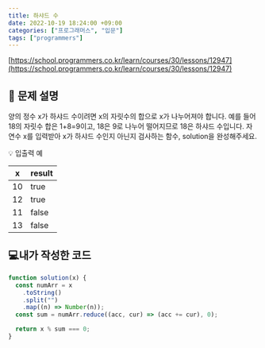 ```yaml
---
title: 하샤드 수
date: 2022-10-19 18:24:00 +09:00
categories: ["프로그래머스", "입문"]
tags: ["programmers"]
---
```


[https://school.programmers.co.kr/learn/courses/30/lessons/12947](https://school.programmers.co.kr/learn/courses/30/lessons/12947)

## 📔 문제 설명

양의 정수 x가 하샤드 수이려면 x의 자릿수의 합으로 x가 나누어져야 합니다. 예를 들어 18의 자릿수 합은 1+8=9이고, 18은 9로 나누어 떨어지므로 18은 하샤드 수입니다. 자연수 x를 입력받아 x가 하샤드 수인지 아닌지 검사하는 함수, solution을 완성해주세요.

💡 입출력 예

| x   | result |
| --- | ------ |
| 10  | true   |
| 12  | true   |
| 11  | false  |
| 13  | false  |

## 💻내가 작성한 코드

```js
function solution(x) {
  const numArr = x
    .toString()
    .split("")
    .map((n) => Number(n));
  const sum = numArr.reduce((acc, cur) => (acc += cur), 0);

  return x % sum === 0;
}
```
